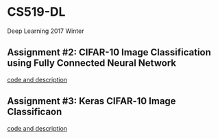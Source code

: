 # CS519-DL
Deep Learning 2017 Winter
## Assignment #2: CIFAR-10 Image Classification using Fully Connected Neural Network
[code and description](./Assignment2)
## Assignment #3: Keras CIFAR‐10 Image Classificaon
[code and description](./Assignment3)
